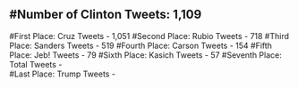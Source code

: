 #Number of Clinton Tweets: 1,109
---
#First Place: Cruz Tweets - 1,051
#Second Place: Rubio Tweets - 718
#Third Place: Sanders Tweets - 519
#Fourth Place: Carson Tweets - 154
#Fifth Place: Jeb! Tweets - 79
#Sixth Place: Kasich Tweets - 57
#Seventh Place: Total Tweets -  
#Last Place: Trump Tweets - 
